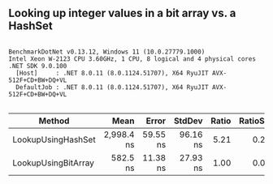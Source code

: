 ## Looking up integer values in a bit array vs. a HashSet





```

BenchmarkDotNet v0.13.12, Windows 11 (10.0.27779.1000)
Intel Xeon W-2123 CPU 3.60GHz, 1 CPU, 8 logical and 4 physical cores
.NET SDK 9.0.100
  [Host]     : .NET 8.0.11 (8.0.1124.51707), X64 RyuJIT AVX-512F+CD+BW+DQ+VL
  DefaultJob : .NET 8.0.11 (8.0.1124.51707), X64 RyuJIT AVX-512F+CD+BW+DQ+VL


```
| Method              | Mean       | Error    | StdDev   | Ratio | RatioSD |
|-------------------- |-----------:|---------:|---------:|------:|--------:|
| LookupUsingHashSet  | 2,998.4 ns | 59.55 ns | 96.16 ns |  5.21 |    0.24 |
| LookupUsingBitArray |   582.5 ns | 11.38 ns | 27.93 ns |  1.00 |    0.00 |

